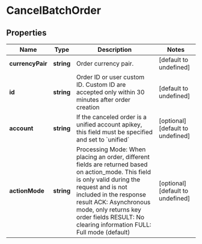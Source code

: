 # CancelBatchOrder

## Properties

Name | Type | Description | Notes
------------ | ------------- | ------------- | -------------
**currencyPair** | **string** | Order currency pair. | [default to undefined]
**id** | **string** | Order ID or user custom ID. Custom ID are accepted only within 30 minutes after order creation | [default to undefined]
**account** | **string** | If the canceled order is a unified account apikey, this field must be specified and set to &#x60;unified&#x60; | [optional] [default to undefined]
**actionMode** | **string** | Processing Mode: When placing an order, different fields are returned based on action_mode. This field is only valid during the request and is not included in the response result ACK: Asynchronous mode, only returns key order fields RESULT: No clearing information FULL: Full mode (default) | [optional] [default to undefined]

